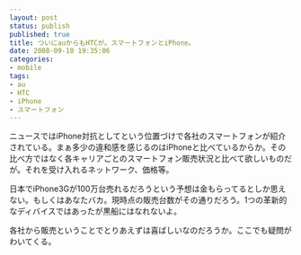 ```yaml
---
layout: post
status: publish
published: true
title: ついにauからもHTCが。スマートフォンとiPhone。
date: 2008-09-10 19:35:06
categories:
- mobile
tags:
- au
- HTC
- iPhone
- スマートフォン
---
```

ニュースではiPhone対抗としてという位置づけで各社のスマートフォンが紹介されている。まぁ多少の違和感を感じるのはiPhoneと比べているからか。その比べ方ではなく各キャリアごとのスマートフォン販売状況と比べて欲しいものだが。それを受け入れるネットワーク、価格等。

日本でiPhone3Gが100万台売れるだろうという予想は金もらってるとしか思えない。もしくはあなたバカ。現時点の販売台数がその通りだろう。1つの革新的なディバイスではあったが黒船にはなれないよ。

各社から販売ということでとりあえずは喜ばしいなのだろうか。ここでも疑問がわいてくる。
